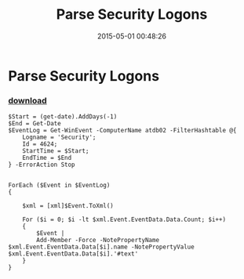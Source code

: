 ﻿---
pid:            5838
poster:         redyey
title:          Parse Security Logons
date:           2015-05-01 00:48:26
format:         posh
parent:         0
parent:         0

---

# Parse Security Logons

### [download](5838.ps1)



```posh
$Start = (get-date).AddDays(-1)
$End = Get-Date
$EventLog = Get-WinEvent -ComputerName atdb02 -FilterHashtable @{
	Logname = 'Security';
	Id = 4624;
	StartTime = $Start;
	EndTime = $End
} -ErrorAction Stop


ForEach ($Event in $EventLog)
{
	
	$xml = [xml]$Event.ToXml()
	
	For ($i = 0; $i -lt $xml.Event.EventData.Data.Count; $i++)
	{
		$Event |
		Add-Member -Force -NotePropertyName $xml.Event.EventData.Data[$i].name -NotePropertyValue $xml.Event.EventData.Data[$i].'#text'
	}
}

```

